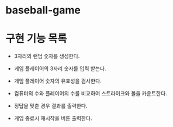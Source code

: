 # baseball-game

# 구현 기능 목록
- 3자리의 랜덤 숫자를 생성한다.

- 게임 플레이어의 3자리 숫자를 입력 받는다.

- 게임 플레이어 숫자의 유효성을 검사한다.

- 컴퓨터의 수와 플레이어의 수를 비교하여 스트라이크와 볼을 카운트한다.

- 정답을 맞춘 경우 결과를 출력한다.

- 게임 종료시 재시작을 버튼 출력한다.
